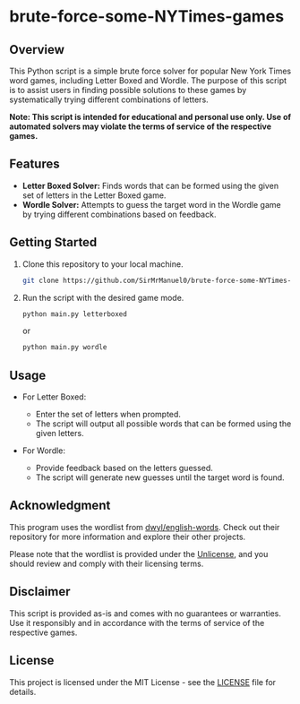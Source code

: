 # brute-force-some-NYTimes-games

## Overview

This Python script is a simple brute force solver for popular New York Times word games, including Letter Boxed and Wordle. The purpose of this script is to assist users in finding possible solutions to these games by systematically trying different combinations of letters.

**Note: This script is intended for educational and personal use only. Use of automated solvers may violate the terms of service of the respective games.**

## Features

- **Letter Boxed Solver:** Finds words that can be formed using the given set of letters in the Letter Boxed game.
- **Wordle Solver:** Attempts to guess the target word in the Wordle game by trying different combinations based on feedback.

## Getting Started

1. Clone this repository to your local machine.

    ```bash
    git clone https://github.com/SirMrManuel0/brute-force-some-NYTimes-games.git
    ```

2. Run the script with the desired game mode.

    ```bash
    python main.py letterboxed
    ```

    or

    ```bash
    python main.py wordle
    ```

## Usage

- For Letter Boxed:
  - Enter the set of letters when prompted.
  - The script will output all possible words that can be formed using the given letters.

- For Wordle:
  - Provide feedback based on the letters guessed.
  - The script will generate new guesses until the target word is found.

## Acknowledgment

This program uses the wordlist from [dwyl/english-words](https://github.com/dwyl/english-words). Check out their repository for more information and explore their other projects.

Please note that the wordlist is provided under the [Unlicense](https://github.com/dwyl/english-words/blob/master/LICENSE.md), and you should review and comply with their licensing terms.

## Disclaimer

This script is provided as-is and comes with no guarantees or warranties. Use it responsibly and in accordance with the terms of service of the respective games.

## License

This project is licensed under the MIT License - see the [LICENSE](LICENSE.md) file for details.
